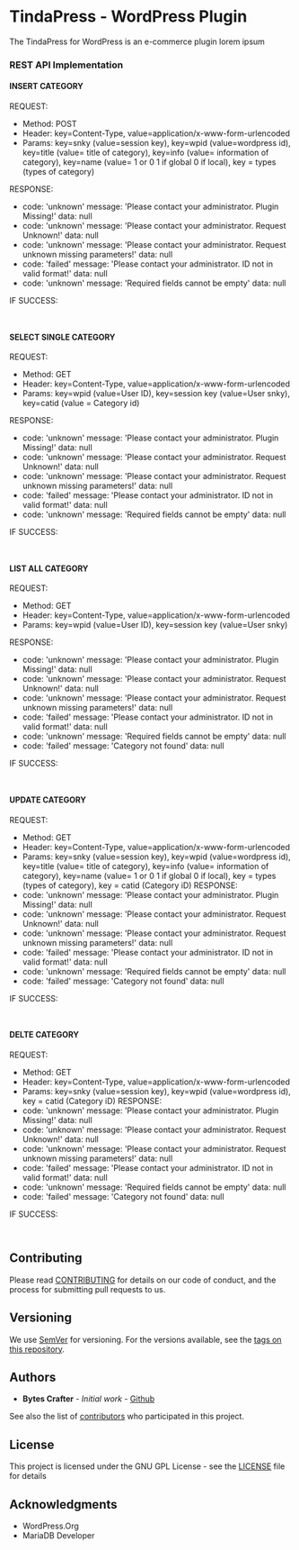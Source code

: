 # TindaPress - WordPress Plugin

The TindaPress for WordPress is an e-commerce plugin lorem ipsum

### REST API Implementation

#### INSERT CATEGORY

REQUEST:
- Method: POST
- Header: key=Content-Type, value=application/x-www-form-urlencoded
- Params: key=snky (value=session key), key=wpid (value=wordpress id), key=title (value= title of category), key=info (value= information of category), key=name (value= 1 or 0 1 if global 0 if local), key = types (types of category)

RESPONSE:
- code: 'unknown' message: 'Please contact your administrator. Plugin Missing!' data: null
- code: 'unknown' message: 'Please contact your administrator. Request Unknown!' data: null
- code: 'unknown' message: 'Please contact your administrator.  Request unknown missing parameters!' data: null
- code: 'failed' message: 'Please contact your administrator. ID not in valid format!' data: null
- code: 'unknown' message: 'Required fields cannot be empty' data: null

IF SUCCESS:
```
    
```

#### SELECT SINGLE CATEGORY

REQUEST:
- Method: GET
- Header: key=Content-Type, value=application/x-www-form-urlencoded
- Params: key=wpid (value=User ID), key=session key (value=User snky), key=catid (value = Category id)

RESPONSE:
- code: 'unknown' message: 'Please contact your administrator. Plugin Missing!' data: null
- code: 'unknown' message: 'Please contact your administrator. Request Unknown!' data: null
- code: 'unknown' message: 'Please contact your administrator.  Request unknown missing parameters!' data: null
- code: 'failed' message: 'Please contact your administrator. ID not in valid format!' data: null
- code: 'unknown' message: 'Required fields cannot be empty' data: null

IF SUCCESS:
```
  
```

#### LIST ALL CATEGORY

REQUEST:
- Method: GET
- Header: key=Content-Type, value=application/x-www-form-urlencoded
- Params: key=wpid (value=User ID), key=session key (value=User snky)

RESPONSE:
- code: 'unknown' message: 'Please contact your administrator. Plugin Missing!' data: null
- code: 'unknown' message: 'Please contact your administrator. Request Unknown!' data: null
- code: 'unknown' message: 'Please contact your administrator.  Request unknown missing parameters!' data: null
- code: 'failed' message: 'Please contact your administrator. ID not in valid format!' data: null
- code: 'unknown' message: 'Required fields cannot be empty' data: null
- code: 'failed' message: 'Category not found' data: null

IF SUCCESS:
```
  
```


#### UPDATE CATEGORY

REQUEST:
- Method: GET
- Header: key=Content-Type, value=application/x-www-form-urlencoded
- Params: key=snky (value=session key), key=wpid (value=wordpress id), key=title (value= title of category), key=info (value= information of category), key=name (value= 1 or 0 1 if global 0 if local), key = types (types of category), key = catid (Category iD)
RESPONSE:
- code: 'unknown' message: 'Please contact your administrator. Plugin Missing!' data: null
- code: 'unknown' message: 'Please contact your administrator. Request Unknown!' data: null
- code: 'unknown' message: 'Please contact your administrator.  Request unknown missing parameters!' data: null
- code: 'failed' message: 'Please contact your administrator. ID not in valid format!' data: null
- code: 'unknown' message: 'Required fields cannot be empty' data: null
- code: 'failed' message: 'Category not found' data: null

IF SUCCESS:
```
  
```

#### DELTE CATEGORY

REQUEST:
- Method: GET
- Header: key=Content-Type, value=application/x-www-form-urlencoded
- Params: key=snky (value=session key), key=wpid (value=wordpress id), key = catid (Category iD)
RESPONSE:
- code: 'unknown' message: 'Please contact your administrator. Plugin Missing!' data: null
- code: 'unknown' message: 'Please contact your administrator. Request Unknown!' data: null
- code: 'unknown' message: 'Please contact your administrator.  Request unknown missing parameters!' data: null
- code: 'failed' message: 'Please contact your administrator. ID not in valid format!' data: null
- code: 'unknown' message: 'Required fields cannot be empty' data: null
- code: 'failed' message: 'Category not found' data: null

IF SUCCESS:
```
  
```


## Contributing 

Please read [CONTRIBUTING](CONTRIBUTING) for details on our code of conduct, and the process for submitting pull requests to us.

## Versioning

We use [SemVer](http://semver.org/) for versioning. For the versions available, see the [tags on this repository](https://github.com/BytesCrafter/DataVice-WP-Plugin/tags). 

## Authors

* **Bytes Crafter** - *Initial work* - [Github](https://github.com/BytesCrafter/DataVice-WP-Plugin.git)

See also the list of [contributors](https://github.com/BytesCrafter/DataVice-WP-Plugin/graphs/contributors) who participated in this project.

## License

This project is licensed under the GNU GPL License - see the [LICENSE](LICENSE) file for details

## Acknowledgments

* WordPress.Org
* MariaDB Developer

<!-- Test Now -->